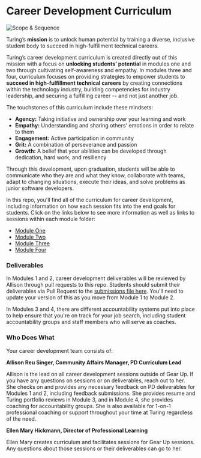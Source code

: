 # Career Development Curriculum

![Scope & Sequence](images/pd_new_scope.jpeg)

Turing’s **mission** is to unlock human potential by training a diverse, inclusive student body to succeed in high-fulfillment technical careers. 

Turing’s career development curriculum is created directly out of this mission with a focus on **unlocking students’ potential** in modules one and two through cultivating self-awareness and empathy. In modules three and four, curriculum focuses on providing strategies to empower students to **succeed in high-fulfillment technical careers** by creating connections within the technology industry, building competencies for industry leadership, and securing a fulfilling career -- and not just another job. 

The touchstones of this curriculum include these mindsets: 

* **Agency:** Taking initiative and ownership over your learning and work
* **Empathy:** Understanding and sharing others' emotions in order to relate to them 
* **Engagement:** Active participation in community
* **Grit:** A combination of perseverance and passion
* **Growth:** A belief that your abilities can be developed through dedication, hard work, and resiliency

Through this development, upon graduation, students will be able to communicate who they are and what they know, collaborate with teams, adapt to changing situations, execute their ideas, and solve problems as junior software developers. 

In this repo, you'll find all of the curriculum for career development, including information on how each session fits into the end goals for students. Click on the links below to see more information as well as links to sessions within each module folder:

* [Module One](https://github.com/turingschool/career-development-curriculum/tree/master/module_one)
* [Module Two](https://github.com/turingschool/career-development-curriculum/tree/master/module_two)
* [Module Three](https://github.com/turingschool/career-development-curriculum/tree/master/module_three)
* [Module Four](https://github.com/turingschool/career-development-curriculum/tree/master/module_four)

### Deliverables
In Modules 1 and 2, career development deliverables will be reviewed by Allison through pull requests to this repo. Students should submit their deliverables via Pull Request to the [submissions file here](https://github.com/turingschool/career-development-curriculum/tree/master/deliverable_submissions). You'll need to update your version of this as you move from Module 1 to Module 2. 

In Modules 3 and 4, there are different accountability systems put into place to help ensure that you're on track for your job search, including student accountability groups and staff members who will serve as coaches.

### Who Does What
Your career development team consists of:

**Allison Reu Singer, Community Affairs Manager, PD Curriculum Lead**

Allison is the lead on all career development sessions outside of Gear Up. If you have any questions on sessions or on deliverables, reach out to her. She checks on and provides any necessary feedback on PD deliverables for Modules 1 and 2, including feedback submissions. She provides resume and Turing portfolio reviews in Module 3, and in Module 4, she provides coaching for accountability groups. She is also available for 1-on-1 professional coaching or support throughout your time at Turing regardless of the need. 

**Ellen Mary Hickmann, Director of Professional Learning**

Ellen Mary creates curriculum and facilitates sessions for Gear Up sessions. Any questions about those sessions or their deliverables can go to her.

